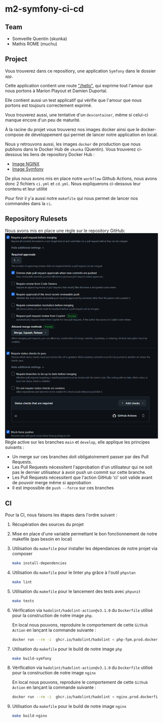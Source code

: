 # m2-symfony-ci-cd

## Team

- Somveille Quentin (skunka)
- Mathis ROME (muchu)

## Project

Vous trouverez dans ce repositiory, une application `Symfony` dans le dossier `app`.

Cette application contient une route ["/hello"](http://localhost/hello), qui exprime
tout l'amour que nous portons à Marion Playout et Damien Duportal.

Elle contient aussi un test applicatif qui vérifie que l'amour que nous portons
est toujours correctement exprimé.

Vous trouverez aussi, une tentative d'un `devcontainer`, même si celui-ci
manque encore d'un peu de maturité.

À la racine du projet vous trouverez nos images docker ainsi que le 
docker-compose de développement qui permet de lancer notre application en local.

Nous y retrouvons aussi, les images `docker` de production que nous publions dans le 
Docker Hub de `skunka` (Quentin). Vous trouverez ci-dessous les liens de repository Docker Hub :

- [Image NGINX](https://hub.docker.com/r/skunka/m2-ci-cd-nginx/tags)
- [Image Symfony](https://hub.docker.com/r/skunka/m2-ci-cd-symfony/tags)

De plus nous avons mis en place notre `workflow` Github Actions, nous avons donc 
2 fichiers `ci.yml` et `cd.yml`. Nous expliquerons ci-dessous leur contenu et leur utilité

Pour finir il y'a aussi notre `makefile` qui nous permet de lancer nos commandes dans la `ci`.

## Repository Rulesets

Nous avons mis en place une règle sur le repository GitHub: \
![img.png](doc/github_ruleset.png) \
Règle active sur les branches `main` et `develop`, elle applique les principes suivants :
- Un merge sur ces branches doit obligatoirement passer par des Pull Requests.
- Les Pull Requests nécessitent l'approbation d'un utilisateur qui ne soit pas le dernier utilisateur à avoir push un commit sur cette branche.
- Les Pull Requests nécessitent que l'action GitHub 'ci' soit valide avant de pouvoir merge même si approbation
- Il est impossible de `push --force` sur ces branches

## CI

Pour la CI, nous faisons les étapes dans l'ordre suivant :
1. Récupération des sources du projet
2. Mise en place d'une variable permettant le bon fonctionnement de notre makefile (pas besoin en local)
3. Utilisation du `makefile` pour installer les dépendances de notre projet via composer
    ```bash
    make install-dependencies 
    ```
4. Utilisation du `makefile` pour le linter `php` grâce à l'outil `phpstan`
    ```bash
   make lint
    ```
5. Utilisation du `makefile` pour le lancement des tests avec `phpunit`
    ```bash
   make tests
   ```
6. Vérification via `hadolint/hadolint-action@v3.1.0` du `Dockerfile` utilisé pour la construction de notre image `php`. 

    En local nous pouvons, reproduire le comportement de cette `Github Action` en lançant la commande suivante :
    ```bash
   docker run --rm -i  ghcr.io/hadolint/hadolint < php-fpm.prod.dockerfile
    ```
7. Utilisation du `makefile` pour le build de notre image `php`
    ```bash
   make build-symfony
   ```
8. Vérification via `hadolint/hadolint-action@v3.1.0` du `Dockerfile` utilisé pour la construction de notre image `nginx`
   
    En local nous pouvons, reproduire le comportement de cette `Github Action` en lançant la commande suivante :
    ```bash
   docker run --rm -i  ghcr.io/hadolint/hadolint < nginx.prod.dockerfile
    ```
9. Utilisation du `makefile` pour le build de notre image `nginx`
    ```bash
   make build-nginx
   ```